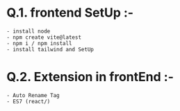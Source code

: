 # Q.1. frontend SetUp :-

    - install node
    - npm create vite@latest
    - npm i / npm install
    - install tailwind and SetUp



# Q.2. Extension  in frontEnd :-

    - Auto Rename Tag
    - ES7 (react/)